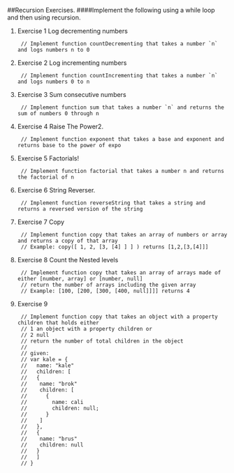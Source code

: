 ##Recursion Exercises.
####Implement the following using a while loop and then using recursion.

1. Exercise 1 Log decrementing numbers
		
		// Implement function countDecrementing that takes a number `n` and logs numbers n to 0
 
 
1. Exercise 2 Log incrementing numbers

		// Implement function countIncrementing that takes a number `n` and logs numbers 0 to n
  

 
 
1. Exercise 3 Sum consecutive numbers

		// Implement function sum that takes a number `n` and returns the sum of numbers 0 through n
 
 
1. Exercise 4 Raise The Power2. 
		
		// Implement function exponent that takes a base and exponent and returns base to the power of expo 
  
 
1. Exercise 5 Factorials!

		// Implement function factorial that takes a number n and returns the factorial of n
  
 
 
1. Exercise 6 String Reverser. 

		// Implement function reverseString that takes a string and returns a reversed version of the string
  
 
1. Exercise 7 Copy

		// Implement function copy that takes an array of numbers or array and returns a copy of that array
 		// Example: copy([ 1, 2, [3, [4] ] ] ) returns [1,2,[3,[4]]]

 
1. Exercise 8 Count the Nested levels

		// Implement function copy that takes an array of arrays made of either [number, array] or [number, null]
		// return the number of arrays including the given array
		// Example: [100, [200, [300, [400, null]]]] returns 4
 
 
1. Exercise 9

		// Implement function copy that takes an object with a property children that holds either
		// 1 an object with a property children or
		// 2 null
		// return the number of total children in the object
		// 
		// given: 
		// var kale = {
		//   name: "kale"
		//   children: [ 
		//   {
		//    name: "brok"
		//    children: [
		//      {
		//        name: cali
		//        children: null;
		//      }
		//    ]
		//   },
		//   {
		//    name: "brus"
		//    children: null
		//   }
		//   ]  
		// }

 
